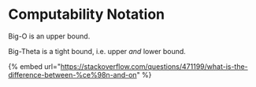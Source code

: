 # Computability Notation

Big-O is an upper bound.

Big-Theta is a tight bound, i.e. upper _and_ lower bound.  


{% embed url="https://stackoverflow.com/questions/471199/what-is-the-difference-between-%ce%98n-and-on" %}



